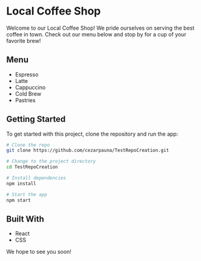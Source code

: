 # Local Coffee Shop

Welcome to our Local Coffee Shop! We pride ourselves on serving the best coffee in town. Check out our menu below and stop by for a cup of your favorite brew!

## Menu
- Espresso
- Latte
- Cappuccino
- Cold Brew
- Pastries

## Getting Started
To get started with this project, clone the repository and run the app:

```bash
# Clone the repo
git clone https://github.com/cezarpauna/TestRepoCreation.git

# Change to the project directory
cd TestRepoCreation

# Install dependencies
npm install

# Start the app
npm start
```

## Built With
- React
- CSS

We hope to see you soon!